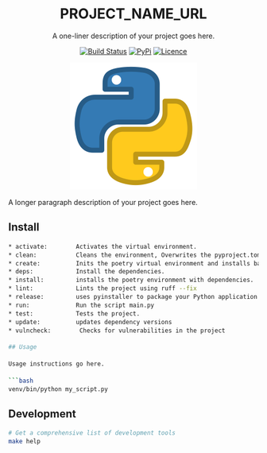 <div align="center">

# PROJECT_NAME_URL

A one-liner description of your project goes here.

[![Build Status](https://github.com/USERNAME/PROJECT_NAME_URL/workflows/build/badge.svg)](https://github.com/USERNAME/PROJECT_NAME_URL/actions)
[![PyPi](https://img.shields.io/pypi/v/PROJECT_NAME_URL)](https://pypi.org/project/PROJECT_NAME_URL)
[![Licence](https://img.shields.io/github/license/USERNAME/PROJECT_NAME_URL)](LICENSE)

<img src="https://raw.githubusercontent.com/justintime50/assets/main/src/python-template/showcase.png" alt="Showcase">

</div>

A longer paragraph description of your project goes here.

## Install

````bash
* activate:        Activates the virtual environment.
* clean:           Cleans the environment, Overwrites the pyproject.toml file
* create:          Inits the poetry virtual environment and installs baseline packages.
* deps:            Install the dependencies.
* install:         installs the poetry environment with dependencies.
* lint:            Lints the project using ruff --fix
* release:         uses pyinstaller to package your Python application into a single package
* run:             Run the script main.py
* test:            Tests the project.
* update:          updates dependency versions
* vulncheck:        Checks for vulnerabilities in the project

## Usage

Usage instructions go here.

```bash
venv/bin/python my_script.py
````

## Development

```bash
# Get a comprehensive list of development tools
make help
```
